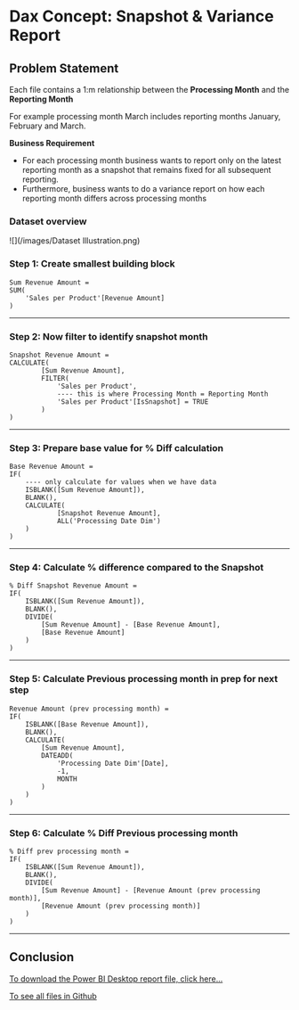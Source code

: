 # Dax Concept: Snapshot & Variance Report

## Problem Statement

Each file contains a 1:m relationship between the **Processing Month** and the **Reporting Month**

For example processing month March includes reporting months January, February and March. 

**Business Requirement** 
* For each processing month business wants to report only on the latest reporting month as a snapshot that remains fixed for all subsequent reporting.
* Furthermore, business wants to do a variance report on how each reporting month differs across processing months

### Dataset overview
![](/images/Dataset Illustration.png)


### Step 1: Create smallest building block

```
Sum Revenue Amount = 
SUM(
    'Sales per Product'[Revenue Amount]
)
```
---

### Step 2: Now filter to identify snapshot month

```
Snapshot Revenue Amount = 
CALCULATE( 
        [Sum Revenue Amount],
        FILTER(
            'Sales per Product',
            ---- this is where Processing Month = Reporting Month
            'Sales per Product'[IsSnapshot] = TRUE  
        )
)
```
---

### Step 3: Prepare base value for % Diff calculation

```
Base Revenue Amount = 
IF(
    ---- only calculate for values when we have data
    ISBLANK([Sum Revenue Amount]),  
    BLANK(),
    CALCULATE(    
            [Snapshot Revenue Amount],
            ALL('Processing Date Dim')
    )
)
```
---

### Step 4: Calculate % difference compared to the Snapshot

```
% Diff Snapshot Revenue Amount = 
IF(
    ISBLANK([Sum Revenue Amount]),
    BLANK(),
    DIVIDE(
        [Sum Revenue Amount] - [Base Revenue Amount],
        [Base Revenue Amount]
    )
)
```
---

### Step 5: Calculate Previous processing month in prep for next step

```
Revenue Amount (prev processing month) = 
IF(
    ISBLANK([Base Revenue Amount]),
    BLANK(),
    CALCULATE(
        [Sum Revenue Amount],
        DATEADD(
            'Processing Date Dim'[Date],
            -1,
            MONTH
        )   
    )
)
```
---

### Step 6: Calculate % Diff Previous processing month 

```
% Diff prev processing month = 
IF(
    ISBLANK([Sum Revenue Amount]),
    BLANK(),
    DIVIDE(
        [Sum Revenue Amount] - [Revenue Amount (prev processing month)],
        [Revenue Amount (prev processing month)]
    )
)
```
---

## Conclusion

[To download the Power BI Desktop report file, click here...](https://github.com/andriescoetsee/dax_snapshot_variance_report/blob/cdaaff91cf891915c93bd60c079b8d44b73ddfa1/Report%20Illustration.pbix)

[To see all files in Github](https://github.com/andriescoetsee/dax_snapshot_variance_report)

